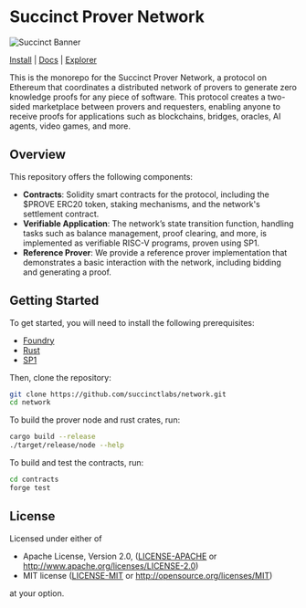 # Succinct Prover Network

<div>
  <img src="" alt="Succinct Banner" />
  &nbsp;

[gha-badge]: https://img.shields.io/github/actions/workflow/status/succinctlabs/network/pr.yml?branch=main
[gha-url]: https://github.com/foundry-rs/foundry/actions
[tg-badge]: https://img.shields.io/endpoint?color=neon&logo=telegram&label=chat&style=flat-square&url=https%3A%2F%2Ftg.sumanjay.workers.dev%2Ffoundry_rs
[tg-url]: https://t.me/foundry_rs

[Install](https://getfoundry.sh/getting-started/installation)
| [Docs](https://docs.succinct.xyz/docs/network/introduction)
| [Explorer](https://explorer.succinct.xyz/)

</div>

This is the monorepo for the Succinct Prover Network, a protocol on Ethereum that coordinates a 
distributed network of provers to generate zero knowledge proofs for any piece of software. This 
protocol creates a two-sided marketplace between provers and requesters, enabling anyone to receive 
proofs for applications such as blockchains, bridges, oracles, AI agents, video games, and more.

## Overview

This repository offers the following components:

- **Contracts**: Solidity smart contracts for the protocol, including the $PROVE ERC20 token, 
staking mechanisms, and the network's settlement contract.
- **Verifiable Application**: The network’s state transition function, handling tasks such as balance
management, proof clearing, and more, is implemented as verifiable RISC-V programs, proven using SP1.
- **Reference Prover**: We provide a reference prover implementation that demonstrates a basic 
interaction with the network, including bidding and generating a proof.

## Getting Started


To get started, you will need to install the following prerequisites:


- [Foundry](https://book.getfoundry.sh/)
- [Rust](https://www.rust-lang.org/tools/install)
- [SP1](https://docs.succinct.xyz/docs/sp1/getting-started/install)

Then, clone the repository:

```bash
git clone https://github.com/succinctlabs/network.git
cd network
```

To build the prover node and rust crates, run:

```bash
cargo build --release
./target/release/node --help
```

To build and test the contracts, run:

```bash
cd contracts
forge test
```

## License

Licensed under either of

* Apache License, Version 2.0, ([LICENSE-APACHE](LICENSE-APACHE) or http://www.apache.org/licenses/LICENSE-2.0)
* MIT license ([LICENSE-MIT](LICENSE-MIT) or http://opensource.org/licenses/MIT)

at your option.